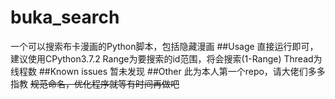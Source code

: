 # buka_search
一个可以搜索布卡漫画的Python脚本，包括隐藏漫画
##Usage
直接运行即可，建议使用CPython3.7.2
Range为要搜索的id范围，将会搜索(1-Range)
Thread为线程数
##Known issues
暂未发现
##Other
此为本人第一个repo，请大佬们多多指教
~~规范命名，优化程序就等有时间再做吧~~
